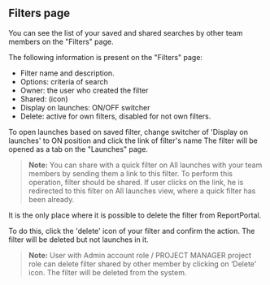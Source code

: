 ## Filters page

You can see the list of your saved and shared searches by other team members on the "Filters" page. 

The following information is present on the "Filters" page:

- Filter name and description.
- Options: criteria of search
- Owner: the user who created the filter
- Shared: (icon)
- Display on launches: ON/OFF switcher
- Delete: active for own filters, disabled for not own filters.

To open launches based on saved filter, change switcher of 'Display on launches' to ON position and click the link of filter's name
The filter will be opened as a tab on the "Launches" page.

>**Note:** You can share with a quick filter on All launches with your team members by sending them a link to this filter. To perform this operation, filter should be shared. If user clicks on the link, he is redirected to this filter on All launches view, where a quick filter has been already.

It is the only place where it is possible to delete the filter from ReportPortal.

To do this, click the 'delete' icon of your filter and confirm the action.
The filter will be deleted but not launches in it.

>**Note:** User with Admin account role / PROJECT MANAGER project role can delete filter shared by other member by clicking on ‘Delete’ icon.
The filter will be deleted from the system.
